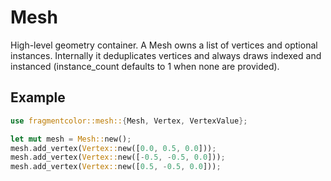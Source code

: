 # Mesh

High-level geometry container. A Mesh owns a list of vertices and optional instances.
Internally it deduplicates vertices and always draws indexed and instanced 
(instance_count defaults to 1 when none are provided).

## Example

```rust
use fragmentcolor::mesh::{Mesh, Vertex, VertexValue};

let mut mesh = Mesh::new();
mesh.add_vertex(Vertex::new([0.0, 0.5, 0.0]));
mesh.add_vertex(Vertex::new([-0.5, -0.5, 0.0]));
mesh.add_vertex(Vertex::new([0.5, -0.5, 0.0]));
```
